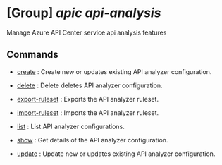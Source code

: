 # [Group] _apic api-analysis_

Manage Azure API Center service api analysis features

## Commands

- [create](/Commands/apic/api-analysis/_create.md)
: Create new or updates existing API analyzer configuration.

- [delete](/Commands/apic/api-analysis/_delete.md)
: Delete deletes API analyzer configuration.

- [export-ruleset](/Commands/apic/api-analysis/_export-ruleset.md)
: Exports the API analyzer ruleset.

- [import-ruleset](/Commands/apic/api-analysis/_import-ruleset.md)
: Imports the API analyzer ruleset.

- [list](/Commands/apic/api-analysis/_list.md)
: List API analyzer configurations.

- [show](/Commands/apic/api-analysis/_show.md)
: Get details of the API analyzer configuration.

- [update](/Commands/apic/api-analysis/_update.md)
: Update new or updates existing API analyzer configuration.
